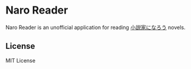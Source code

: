 # Naro Reader
Naro Reader is an unofficial application for reading [小説家になろう](https://syosetu.com/) novels.

## License
MIT License
